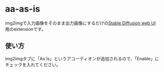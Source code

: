 # aa-as-is

img2imgで入力画像をそのまま出力画像にするだけの[Stable Diffusion web UI](https://github.com/AUTOMATIC1111/stable-diffusion-webui)用のextensionです。

## 使い方

img2imgタブに「As Is」というアコーディオンが追加されるので、「Enable」にチェックを入れてください。

